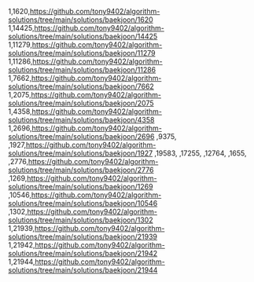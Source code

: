 1,1620,https://github.com/tony9402/algorithm-solutions/tree/main/solutions/baekjoon/1620
1,14425,https://github.com/tony9402/algorithm-solutions/tree/main/solutions/baekjoon/14425
1,11279,https://github.com/tony9402/algorithm-solutions/tree/main/solutions/baekjoon/11279
1,11286,https://github.com/tony9402/algorithm-solutions/tree/main/solutions/baekjoon/11286
1,7662,https://github.com/tony9402/algorithm-solutions/tree/main/solutions/baekjoon/7662
1,2075,https://github.com/tony9402/algorithm-solutions/tree/main/solutions/baekjoon/2075
1,4358,https://github.com/tony9402/algorithm-solutions/tree/main/solutions/baekjoon/4358
1,2696,https://github.com/tony9402/algorithm-solutions/tree/main/solutions/baekjoon/2696
,9375,
,1927,https://github.com/tony9402/algorithm-solutions/tree/main/solutions/baekjoon/1927
,19583,
,17255,
,12764,
,1655,
,2776,https://github.com/tony9402/algorithm-solutions/tree/main/solutions/baekjoon/2776
,1269,https://github.com/tony9402/algorithm-solutions/tree/main/solutions/baekjoon/1269
,10546,https://github.com/tony9402/algorithm-solutions/tree/main/solutions/baekjoon/10546
,1302,https://github.com/tony9402/algorithm-solutions/tree/main/solutions/baekjoon/1302
1,21939,https://github.com/tony9402/algorithm-solutions/tree/main/solutions/baekjoon/21939
1,21942,https://github.com/tony9402/algorithm-solutions/tree/main/solutions/baekjoon/21942
1,21944,https://github.com/tony9402/algorithm-solutions/tree/main/solutions/baekjoon/21944